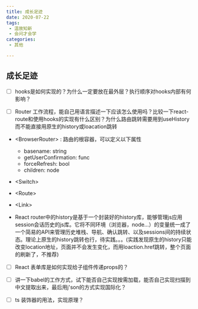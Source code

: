 ```yaml
---
title: 成长足迹
date: 2020-07-22
tags:
 - 温故知新
 - 会问才会学
categories:
 - 其他

---
```




## 成长足迹

- [ ] hooks是如何实现的？为什么一定要放在最外层？执行顺序对hooks内部有何影响？

- [ ] Router 工作流程，能自己用语言描述一下应该怎么使用吗？比较一下react-route和使用hooks的实现有什么区别？为什么路由跳转需要用到useHistory而不能直接用原生的history或loacation跳转

- \<BrowserRouter> : 路由的根容器，可以定义以下属性
  - basename: string 
  - getUserConfirmation: func 
  - forceRefresh: bool 
  - children: node

- \<Switch>       

- \<Route>         

- \<Link>
- React router中的history是基于一个封装好的history库，能够管理js应用session会话历史的js库。它将不同环境（浏览器，node...）的变量统一成了一个简易的API来管理历史堆栈、导航、确认跳转、以及sessions间的持续状态。理论上原生的history跳转也行，待实践。。。(实践发现原生的history只能改变location地址，页面并不会发生变化，而用loaction.href跳转，整个页面的刷新了，不推荐)

- [ ] React 表单库是如何实现给子组件传递props的？

- [ ] 讲一下babel的工作方式，试下能否自己实现按需加载，能否自己实现扫描到中文提取出来，最后用j'son的方式实现国际化？
- [ ] ts 装饰器的用法，实现原理？